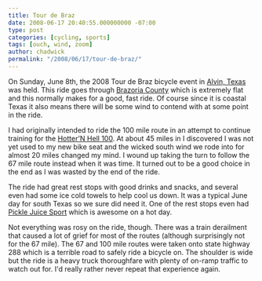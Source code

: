 ```yaml
---
title: Tour de Braz
date: 2008-06-17 20:40:55.000000000 -07:00
type: post
categories: [cycling, sports]
tags: [ouch, wind, zoom]
author: chadwick
permalink: "/2008/06/17/tour-de-braz/"
---
```

On Sunday, June 8th, the 2008 Tour de Braz bicycle event in [Alvin,
Texas](http://www.alvintexas.org/) was held. This ride goes through [Brazoria
County](http://www.brazoria-county.com/) which is extremely flat and this
normally makes for a good, fast ride. Of course since it is coastal Texas it
also means there will be some wind to contend with at some point in the ride.

I had originally intended to ride the 100 mile route in an attempt to continue
training for the [Hotter'N Hell 100](http://www.hh100.org/). At about 45 miles
in I discovered I was not yet used to my new bike seat and the wicked south
wind we rode into for almost 20 miles changed my mind. I wound up taking the
turn to follow the 67 mile route instead when it was time. It turned out to be
a good choice in the end as I was wasted by the end of the ride.

The ride had great rest stops with good drinks and snacks, and several even
had some ice cold towels to help cool us down. It was a typical June day for
south Texas so we sure did need it. One of the rest stops even had [Pickle
Juice Sport](http://www.goldenpicklejuice.com/) which is awesome on a hot day.

Not everything was rosy on the ride, though. There was a train derailment that
caused a lot of grief for most of the routes (although surprisingly not for
the 67 mile). The 67 and 100 mile routes were taken onto state highway 288
which is a terrible road to safely ride a bicycle on. The shoulder is wide but
the ride is a heavy truck thoroughfare with plenty of on-ramp traffic to watch
out for. I'd really rather never repeat that experience again.

